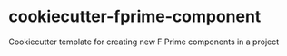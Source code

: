 # cookiecutter-fprime-component
Cookiecutter template for creating new F Prime components in a project
